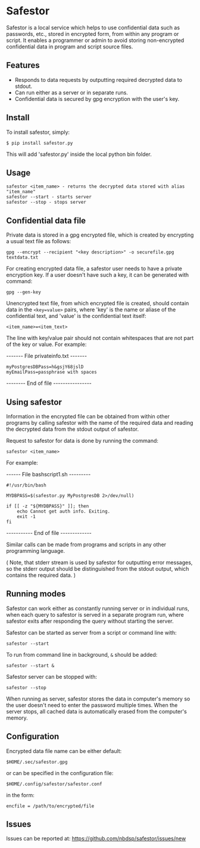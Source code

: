   Safestor
============

Safestor is a local service which helps to use confidential data
such as passwords, etc., stored in encrypted form, from within any 
program or script. It enables a programmer or admin to avoid storing 
non-encrypted confidential data in program and script source files.

   Features
---------------
- Responds to data requests by outputting required decrypted data to stdout.
- Can run either as a server or in separate runs.
- Confidential data is secured by gpg encryption with the user's key.


Install
-------

To install safestor, simply:

	$ pip install safestor.py

This will add 'safestor.py' inside the local python bin folder.


   Usage
-----------
```
safestor <item_name> - returns the decrypted data stored with alias "item_name"
safestor --start - starts server
safestor --stop - stops server
```


  Confidential data file
---------------------------

Private data is stored in a gpg encrypted file, which is created
by encrypting a usual text file as follows:

	gpg --encrypt --recipient "<key description>" -o securefile.gpg textdata.txt

For creating encrypted data file, a safestor user needs to have a private
encryption key. If a user doesn't have such a key, it can be generated 
with command:

	gpg --gen-key

Unencrypted text file, from which encrypted file is created, should
contain data in the `<key=value>` pairs, where 'key' is the name or aliase
of the confidential text, and 'value' is the confidential text itself:
	
`<item_name>=<item_text>`

The line with key/value pair should not contain whitespaces that are not 
part of the key or value. For example:

------- File privateinfo.txt -------
```
myPostgresDBPass=h&gsjY68jslD
myEmailPass=passphrase with spaces
```
-------- End of file ----------------


   Using safestor
---------------------

Information in the encrypted file can be obtained from within other 
programs by calling safestor with the name of the required data and reading
the decrypted data from the stdout output of safestor. 

Request to safestor for data is done by running the command:

	safestor <item_name>

For example:

------ File bashscript1.sh --------- 	
```shell
#!/usr/bin/bash

MYDBPASS=$(safestor.py MyPostgresDB 2>/dev/null)

if [[ -z "${MYDBPASS}" ]]; then
	echo Cannot get auth info. Exiting.
	exit -1
fi
```
----------- End of file -------------

Similar calls can be made from programs and scripts in any other programming
language.

( Note, that stderr stream is used by safestor for outputting error 
messages, so the stderr output should be distinguished from the 
stdout output, which contains the required data. )


   Running modes
--------------------

Safestor can work either as constantly running server or in individual runs, 
when each query to safestor is served in a separate program run, where 
safestor exits after responding the query without starting the server. 

Safestor can be started as server from a script or command line with:

	safestor --start
	
To run from command line in background, `&` should be added:

	safestor --start &
	
Safestor server can be stopped with:

	safestor --stop

When running as server, safestor stores the data in computer's memory so the 
user doesn't need to enter the password multiple times.  When the server stops, 
all cached data is automatically erased from the computer's memory.


   Configuration
---------------------

Encrypted data file name can be either default:

`$HOME/.sec/safestor.gpg` 

or can be specified in the configuration file:

`$HOME/.config/safestor/safestor.conf`

in the form:

`encfile = /path/to/encrypted/file`


   Issues
------------

Issues can be reported at: https://github.com/nbdsp/safestor/issues/new
